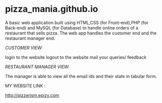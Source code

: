 # pizza_mania.github.io

A basic web application built using HTML,CSS (for Front-end),PHP (for Back-end) and MySQL (for Database) to handle online orders of a restaurant that sells pizza. The web app handles the customer end and the restaurant manager end.

*CUSTOMER VIEW:*

login to the website
logout to the website
mail your queries/ feedback


*RESTAURANT MANAGER VIEW:*

The manager is able to view all the email ids and their state in tabular form.

MY WEBSITE LINK : 

http://pizzerism.epizy.com
